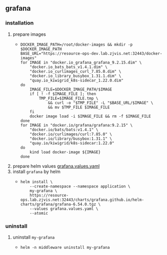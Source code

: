 ## grafana

### installation
1. prepare images
    * ```shell
      DOCKER_IMAGE_PATH=/root/docker-images && mkdir -p $DOCKER_IMAGE_PATH
      BASE_URL="https://resource-ops-dev.lab.zjvis.net:32443/docker-images"
      for IMAGE in "docker.io_grafana_grafana_9.2.15.dim" \
          "docker.io_bats_bats_v1.4.1.dim" \
          "docker.io_curlimages_curl_7.85.0.dim" \
          "docker.io_library_busybox_1.31.1.dim" \
          "quay.io_kiwigrid_k8s-sidecar_1.22.0.dim"
      do
          IMAGE_FILE=$DOCKER_IMAGE_PATH/$IMAGE
          if [ ! -f $IMAGE_FILE ]; then
              TMP_FILE=$IMAGE_FILE.tmp \
                  && curl -o "$TMP_FILE" -L "$BASE_URL/$IMAGE" \
                  && mv $TMP_FILE $IMAGE_FILE
          fi
          docker image load -i $IMAGE_FILE && rm -f $IMAGE_FILE
      done
      for IMAGE in "docker.io/grafana/grafana:9.2.15" \
          "docker.io/bats/bats:v1.4.1" \
          "docker.io/curlimages/curl:7.85.0" \
          "docker.io/library/busybox:1.31.1" \
          "quay.io/kiwigrid/k8s-sidecar:1.22.0"
      do
          kind load docker-image ${IMAGE}
      done
      ```
2. prepare helm values [grafana.values.yaml](resources/grafana.values.yaml.md)
3. install `grafana` by helm
    * ```shell
      helm install \
          --create-namespace --namespace application \
          my-grafana \
          https://resource-ops.lab.zjvis.net:32443/charts/grafana.github.io/helm-charts/grafana/grafana-6.54.0.tgz \
          --values grafana.values.yaml \
          --atomic
      ```

### uninstall 
1. uninstall `my-grafana`
    * ```shell
      helm -n middleware uninstall my-grafana
      ```
